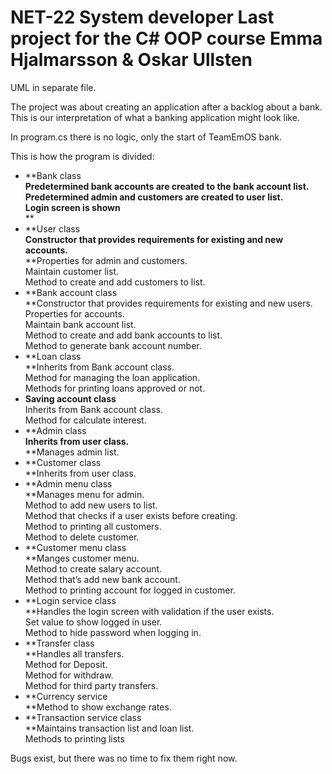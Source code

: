 # NET-22 System developer Last project for the C\# OOP course Emma Hjalmarsson & Oskar Ullsten
UML in separate file.

The project was about creating an application after a backlog about a bank.  
This is our interpretation of what a banking application might look like.  
  
In program.cs there is no logic, only the start of TeamEmOS bank.  
  
This is how the program is divided:

-   **Bank class  
    **Predetermined bank accounts are created to the bank account list.  
    Predetermined admin and customers are created to user list.  
    Login screen is shown**  
    **
-   **User class  
    **Constructor that provides requirements for existing and new accounts.**  
    **Properties for admin and customers.  
    Maintain customer list.  
    Method to create and add customers to list.
-   **Bank account class  
    **Constructor that provides requirements for existing and new users.  
    Properties for accounts.  
    Maintain bank account list.  
    Method to create and add bank accounts to list.  
    Method to generate bank account number.
-   **Loan class  
    **Inherits from Bank account class.  
    Method for managing the loan application.  
    Methods for printing loans approved or not.
-   **Saving account class**  
    Inherits from Bank account class.  
    Method for calculate interest.
-   **Admin class  
    **Inherits from user class.**  
    **Manages admin list.
-   **Customer class  
    **Inherits from user class.
-   **Admin menu class  
    **Manages menu for admin.  
    Method to add new users to list.  
    Method that checks if a user exists before creating.  
    Method to printing all customers.  
    Method to delete customer.
-   **Customer menu class  
    **Manges customer menu.  
    Method to create salary account.  
    Method that’s add new bank account.  
    Method to printing account for logged in customer.
-   **Login service class  
    **Handles the login screen with validation if the user exists.  
    Set value to show logged in user.  
    Method to hide password when logging in.
-   **Transfer class  
    **Handles all transfers.  
    Method for Deposit.  
    Method for withdraw.  
    Method for third party transfers.
-   **Currency service  
    **Method to show exchange rates.
-   **Transaction service class  
    **Maintains transaction list and loan list.  
    Methods to printing lists

Bugs exist, but there was no time to fix them right now.

